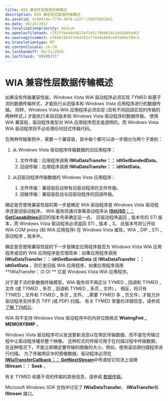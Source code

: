 ```yaml
---
title: WIA 兼容性层数据传输概述
description: WIA 兼容性层数据传输概述
ms.assetid: 4c88474e-f776-4876-a15f-c9d6fb0d20e5
ms.date: 04/20/2017
ms.localizationpriority: medium
ms.openlocfilehash: c781ffbdd464b57af3a5c7984628c1de5689e967
ms.sourcegitcommit: e769619bd37e04762c77444e8b4ce9fe86ef09cb
ms.translationtype: MT
ms.contentlocale: zh-CN
ms.lasthandoff: 08/31/2020
ms.locfileid: "89189371"
---
```

# <a name="wia-compatibility-layer-data-transfers-overview"></a>WIA 兼容性层数据传输概述


如果没有传输兼容性层，Windows Vista WIA 驱动程序必须实现 TYMED 和基于流的数据传输样式，才能执行从旧版本和 Windows Vista 应用程序进行的数据传输。 同样，Windows Vista WIA 应用程序必须实现 (具有不同回调实现的传输的两种样式，) 才能执行来自旧版本和 Windows Vista 驱动程序的数据传输。 使用 WIA 兼容层，驱动程序类型对 WIA 应用程序而言是透明的，而 Windows Vista WIA 驱动程序则不必处理任何旧式传输代码。

在两种传输案例中，需要一个兼容层，其中每个都可以进一步细分为两个子类别：

1.  从 Windows Vista 驱动程序传输数据的旧应用程序：
    1.  文件传输：应用程序调用 **IWiaDataTransfer：： idtGetBandedData**。
    2.  回调传输：应用程序调用 **IWiaDataTransfer：： idtGetData**。

2.  从旧驱动程序传输数据的 Windows Vista 应用程序：
    1.  文件传输：兼容层启动带有旧驱动程序的文件传输。
    2.  回拨传输：兼容层启动与旧驱动程序的回调传输。

确定是否使用兼容性层的第一步是确定 WIA 驱动程序是 Windows Vista 驱动程序还是旧驱动程序。 WIA 服务将通过查看驱动程序从 [**IStiUSD：： GetCapabilities**](/windows-hardware/drivers/ddi/stiusd/nf-stiusd-istiusd-getcapabilities)返回的版本号来确定这一点。 旧驱动程序返回 \_ 版本号的 STI 版本，而 Windows Vista 驱动程序必须返回 STI \_ 版本 \_ 3。 此版本号将公开给 WIA COM proxy (和 WIA 应用程序) 在 Windows Vista 属性，WIA \_ DIP \_ STI \_ 驱动程序 \_ 版本中。

确定是否使用兼容性层的下一步是确定应用程序是否为 Windows Vista WIA 应用程序或旧的 WIA 应用程序是否很简单：如果应用程序调用 **IWiaDataTransfer：： idtGetBandedData** 或 **IWiaDataTransfer：： idtGetData** ，则它是旧版 WIA 应用程序，如果应用程序调用 **IWiaTransfer：:D O) ** 它是 Windows Vista WIA 应用程序。

对于基于流的新数据传输模型，WIA 服务将不再区分 TYMED \_ 回调和 TYMED \_ 文件 (或 TYMED \_ 多页 \_ 回调和 TYMED \_ 多页 \_ 文件) 。 相反，将只有 TYMED \_ 文件和 TYMED \_ 多页 \_ 文件。 \_需要 TYMED 多 \_ 页文件，才能允许驱动程序支持多页 TIFF (或 PDF) 扫描。 有关 TYMED 常量的详细信息，请参阅 [了解 TYMED](understanding-tymed.md)。

WIA 将不支持 Windows Vista 驱动程序中的内存位图格式 **WiaImgFmt \_ MEMORYBMP** 。

Windows Vista 驱动程序可以发送更新消息以在带区传输数据，而不是在传输过程中让驱动程序缓存整个映像。 这种形式的传输可用于在扫描过程中传输数据，在这种情况下，不能立即确定要传输的图像的大小，例如，使用滚动源扫描程序进行扫描。 为了传输带区中的图像数据，驱动程序必须在[**IWiaTransferCallback：： GetNextStream**](/windows-hardware/drivers/ddi/wia_lh/nf-wia_lh-iwiatransfercallback-getnextstream)中传递给它的流上调用**IStream：： Seek** 。

有关 TYMED 和基于流的传输的其他信息，请参阅 [数据传输](data-transfers.md)。

Microsoft Windows SDK 文档中讨论了 **IWiaDataTransfer**、 **IWiaTransfer**和 **IStream** 接口。

 

